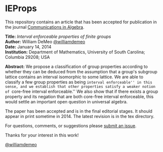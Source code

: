 IEProps
=======

This repository contains an article
that has been accepted for publication in the journal [Communications in Algebra](http://www.tandfonline.com/toc/lagb20/current#.UuyfYXW9jAQ).


**Title:** *Interval enforceable properties of finite groups*  
**Author:** William DeMeo [@williamdemeo](https://github.com/williamdemeo)  
**Date:** January 14, 2014  
**Institution:** Department of Mathematics, University of South Carolina; Columbia 29208; USA  

**Abstract:** We propose a classification of group properties according to whether they can be deduced from the assumption that a group's subgroup lattice contains an interval isomorphic to some lattice. We are able to classify a few group properties as being ``interval enforceable'' in this sense, and we establish that other properties satisfy a weaker notion of ``core-free interval enforceable.''  We also show that if there exists a group property and its negation that are both core-free interval enforceable, this would settle an important open question in universal algebra.


The paper has been accepted and is in the final editorial stages. It should
appear in print sometime in 2014.  The latest revision is in the tex directory.

For questions, comments, or suggestions please [submit an issue][].

Thanks for your interest in this work!

[@williamdemeo](https://github.com/williamdemeo)

[submit an issue]: https://github.com/williamdemeo/IEProps/issues
